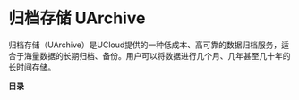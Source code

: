 # 归档存储 UArchive

归档存储（UArchive）是UCloud提供的一种低成本、高可靠的数据归档服务，适合于海量数据的长期归档、备份。用户可以将数据进行几个月、几年甚至几十年的长时间存储。

**目录**


